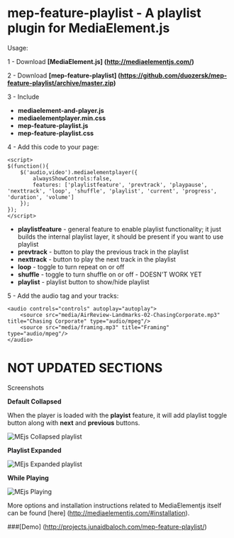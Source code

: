 mep-feature-playlist -  A playlist plugin for MediaElement.js
=
Usage:

1 - Download **[MediaElement.js] (http://mediaelementjs.com/)**

2 - Download **[mep-feature-playlist] (https://github.com/duozersk/mep-feature-playlist/archive/master.zip)**

3 - Include

- **mediaelement-and-player.js**
- **mediaelementplayer.min.css**
- **mep-feature-playlist.js**
- **mep-feature-playlist.css**

4 - Add this code to your page:

    <script>
    $(function(){
        $('audio,video').mediaelementplayer({
            alwaysShowControls:false, 
            features: ['playlistfeature', 'prevtrack', 'playpause', 'nexttrack', 'loop', 'shuffle', 'playlist', 'current', 'progress', 'duration', 'volume']
        });
    });
    </script>
    
- **playlistfeature** - general feature to enable playlist functionality; it just builds the internal playlist layer, it should be present if you want to use playlist
- **prevtrack** - button to play the previous track in the playlist
- **nexttrack** - button to play the next track in the playlist
- **loop** - toggle to turn repeat on or off
- **shuffle** - toggle to turn shuffle on or off - DOESN'T WORK YET
- **playlist** - playlist button to show/hide playlist

5 - Add the audio tag and your tracks:

    <audio controls="controls" autoplay="autoplay">
        <source src="media/AirReview-Landmarks-02-ChasingCorporate.mp3" title="Chasing Corporate" type="audio/mpeg"/>
        <source src="media/framing.mp3" title="Framing" type="audio/mpeg"/>
    </audio>


NOT UPDATED SECTIONS
=
Screenshots

**Default Collapsed**

When the player is loaded with the **playist** feature, it will add playlist toggle button along with **next** and **previous** buttons.

![MEjs Collapsed playlist](http://jq.thebrandcrew.com/garage/mep-feature-playlist/img/playlist_collapsed.jpg "MEjs Collapsed playlist")


**Playlist Expanded**

![MEjs Expanded playlist](http://jq.thebrandcrew.com/garage/mep-feature-playlist/img/playlist_expanded.jpg "MEjs Expanded playlist")

**While Playing**

![MEjs Playing](http://jq.thebrandcrew.com/garage/mep-feature-playlist/img/playlist_expanded_playing.jpg "MEjs Playing")


More options and installation instructions related to MediaElementjs itself can be found [here] (http://mediaelementjs.com/#installation).

###[Demo] (http://projects.junaidbaloch.com/mep-feature-playlist/)
